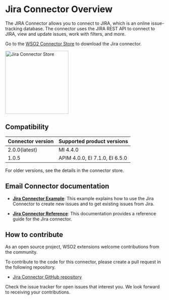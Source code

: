 # Jira Connector Overview

The JIRA Connector allows you to connect to JIRA, which is an online issue-tracking database. The connector uses the JIRA REST API to connect to JIRA, view and update issues, work with filters, and more.

Go to the <a target="_blank" href="https://store.wso2.com/connector/esb-connector-jira">WSO2 Connector Store</a> to download the Jira connector.

<img src="{{base_path}}/assets/img/integrate/connectors/jira-store.png" title="Jira Connector Store" width="200" alt="Jira Connector Store"/>

## Compatibility

| Connector version | Supported product versions     |
|-------------------|--------------------------------|
| 2.0.0(latest)     | MI 4.4.0                       |
| 1.0.5             | APIM 4.0.0, EI 7.1.0, EI 6.5.0 |

For older versions, see the details in the connector store.

## Email Connector documentation

* **[Jira Connector Example]({{base_path}}/reference/connectors/jira-connector/jira-connector-example)**: This example explains how to use the Jira Connector to create new issues and to get existing issues from Jira.

* **[Jira Connector Reference]({{base_path}}/reference/connectors/jira-connector/jira-connector-config)**: This documentation provides a reference guide for the Jira connector.

## How to contribute

As an open source project, WSO2 extensions welcome contributions from the community. 

To contribute to the code for this connector, please create a pull request in the following repository. 

* [Jira Connector GitHub repository](https://github.com/wso2-extensions/esb-connector-jira)

Check the issue tracker for open issues that interest you. We look forward to receiving your contributions.
